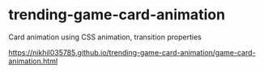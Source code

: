 # trending-game-card-animation
Card animation using CSS animation, transition properties

https://nikhil035785.github.io/trending-game-card-animation/game-card-animation.html
